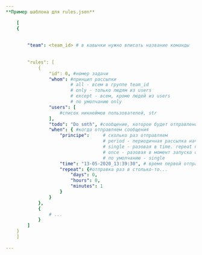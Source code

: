 ```yaml
---
**Пример шаблона для rules.json**  

	[
	{
	
	
		"team": <team_id> # в кавычки нужно вписать название команды 
		
		
		"rules": [
			{
				"id": 0, #номер задачи
				"whom": #принцип рассылки
						# all - всем в группе team_id
						# only - только людям из users
						# except - всем, кроме людей из users
						# по умолчанию only
				"users": [
					#список никнеймов пользователей, str  
				],
				"todo": "Do smth", #сообщение, которое будет отправлено 
				"when": { #когда отправляем сообщения  
					"principe": 	# сколько раз отправляем  
									# period - периодичная рассылка начиная с time и периодом repeat
									# single - разовая в time. repeat необязателен. 
									# once - разовая в момент запуска скрипта. time и repeat необязательны
									# по умолчанию - single
					"time": "13-05-2020_13:39:30", # время первой отправки
					"repeat": {#отправка раз в столько-то...  
						"days": 0,
						"hours": 0,
						"minutes": 1
					}
				}
			},
			{
				# ...
			}
		]
	}
	] 
 
---
```

